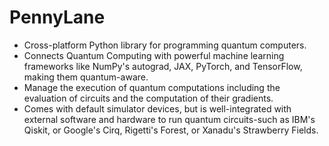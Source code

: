 # PennyLane

- Cross-platform Python library for programming quantum computers.
- Connects Quantum Computing with powerful machine learning frameworks like NumPy's autograd, JAX, PyTorch, and TensorFlow, making them quantum-aware.
- Manage the execution of quantum computations including the evaluation of circuits and the computation of their gradients.
- Comes with default simulator devices, but is well-integrated with external software and hardware to run quantum circuits-such as IBM's Qiskit, or Google's Cirq, Rigetti's Forest, or Xanadu's Strawberry Fields.
